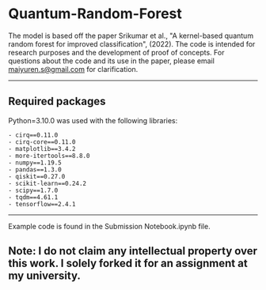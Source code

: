 # Quantum-Random-Forest
The model is based off the paper Srikumar et al., "A kernel-based quantum random forest for improved classification", (2022). The code is intended for research purposes and the development of proof of concepts. For questions about the code and its use in the paper, please email maiyuren.s@gmail.com for clarification.

-----

## Required packages

Python=3.10.0 was used with the following libraries:

    - cirq==0.11.0
    - cirq-core==0.11.0
    - matplotlib==3.4.2
    - more-itertools==8.8.0
    - numpy==1.19.5
    - pandas==1.3.0
    - qiskit==0.27.0
    - scikit-learn==0.24.2
    - scipy==1.7.0
    - tqdm==4.61.1
    - tensorflow==2.4.1

-----

Example code is found in the Submission Notebook.ipynb file.

## Note: I do not claim any intellectual property over this work. I solely forked it for an assignment at my university.